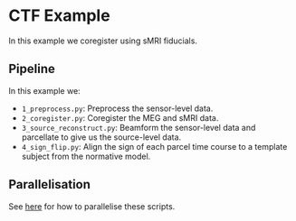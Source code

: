 # CTF Example

In this example we coregister using sMRI fiducials.

## Pipeline

In this example we:

- `1_preprocess.py`: Preprocess the sensor-level data.
- `2_coregister.py`: Coregister the MEG and sMRI data.
- `3_source_reconstruct.py`: Beamform the sensor-level data and parcellate to give us the source-level data.
- `4_sign_flip.py`: Align the sign of each parcel time course to a template subject from the normative model.

## Parallelisation

See [here](https://github.com/OHBA-analysis/osl/tree/main/examples/parallelisation) for how to parallelise these scripts.
